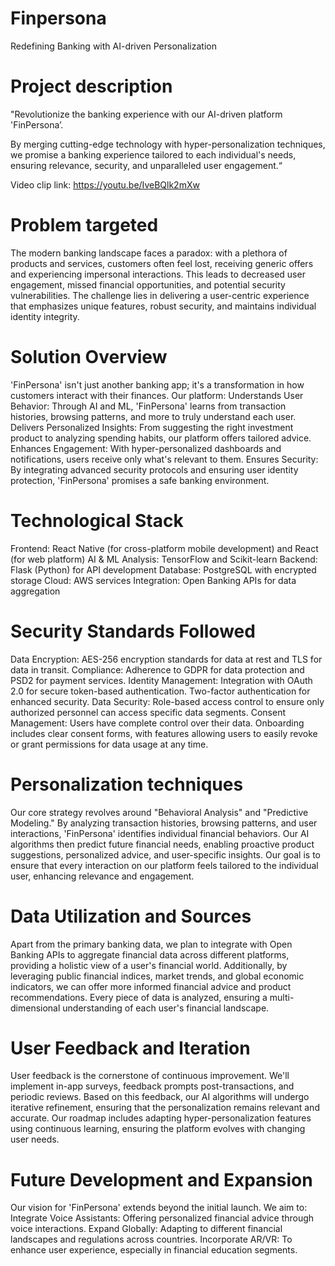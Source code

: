 # Finpersona
Redefining Banking with AI-driven Personalization

# Project description
"Revolutionize the banking experience with our AI-driven platform 'FinPersona’. 

By merging cutting-edge technology with hyper-personalization techniques, we promise a banking experience tailored to each individual's needs, ensuring relevance, security, and unparalleled user engagement.“

Video clip link: https://youtu.be/IveBQlk2mXw 

# Problem targeted
The modern banking landscape faces a paradox: with a plethora of products and services, customers often feel lost, receiving generic offers and experiencing impersonal interactions. 
This leads to decreased user engagement, missed financial opportunities, and potential security vulnerabilities. 
The challenge lies in delivering a user-centric experience that emphasizes unique features, robust security, and maintains individual identity integrity.
# Solution Overview
'FinPersona' isn't just another banking app; it's a transformation in how customers interact with their finances. Our platform:
Understands User Behavior: Through AI and ML, 'FinPersona' learns from transaction histories, browsing patterns, and more to truly understand each user.
Delivers Personalized Insights: From suggesting the right investment product to analyzing spending habits, our platform offers tailored advice.
Enhances Engagement: With hyper-personalized dashboards and notifications, users receive only what's relevant to them.
Ensures Security: By integrating advanced security protocols and ensuring user identity protection, 'FinPersona' promises a safe banking environment.

# Technological Stack
Frontend: React Native (for cross-platform mobile development) and React (for web platform)
AI & ML Analysis: TensorFlow and Scikit-learn
Backend: Flask (Python) for API development
Database: PostgreSQL with encrypted storage
Cloud: AWS services
Integration: Open Banking APIs for data aggregation

# Security Standards Followed
Data Encryption: AES-256 encryption standards for data at rest and TLS for data in transit.
Compliance: Adherence to GDPR for data protection and PSD2 for payment services.
Identity Management: Integration with OAuth 2.0 for secure token-based authentication. Two-factor authentication for enhanced security.
Data Security: Role-based access control to ensure only authorized personnel can access specific data segments.
Consent Management: Users have complete control over their data. Onboarding includes clear consent forms, with features allowing users to easily revoke or grant permissions for data usage at any time.

# Personalization techniques
Our core strategy revolves around "Behavioral Analysis" and "Predictive Modeling." 
By analyzing transaction histories, browsing patterns, and user interactions, 'FinPersona' identifies individual financial behaviors. 
Our AI algorithms then predict future financial needs, enabling proactive product suggestions, personalized advice, and user-specific insights. Our goal is to ensure that every interaction on our platform feels tailored to the individual user, enhancing relevance and engagement.

# Data Utilization and Sources
Apart from the primary banking data, we plan to integrate with Open Banking APIs to aggregate financial data across different platforms, providing a holistic view of a user's financial world.
 Additionally, by leveraging public financial indices, market trends, and global economic indicators, we can offer more informed financial advice and product recommendations. 
Every piece of data is analyzed, ensuring a multi-dimensional understanding of each user's financial landscape.

# User Feedback and Iteration
User feedback is the cornerstone of continuous improvement. 
We'll implement in-app surveys, feedback prompts post-transactions, and periodic reviews. 
Based on this feedback, our AI algorithms will undergo iterative refinement, ensuring that the personalization remains relevant and accurate. 
Our roadmap includes adapting hyper-personalization features using continuous learning, ensuring the platform evolves with changing user needs.

# Future Development and Expansion
Our vision for 'FinPersona' extends beyond the initial launch. We aim to:
Integrate Voice Assistants: Offering personalized financial advice through voice interactions.
Expand Globally: Adapting to different financial landscapes and regulations across countries.
Incorporate AR/VR: To enhance user experience, especially in financial education segments.



